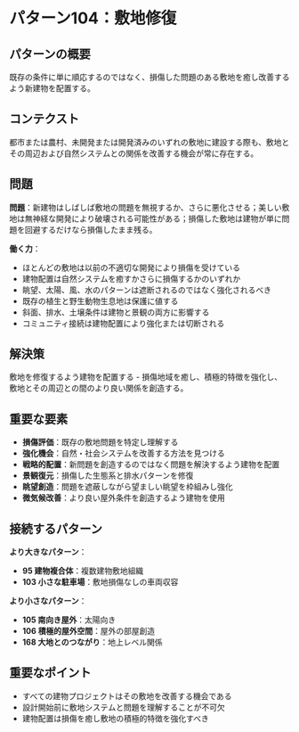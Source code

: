 # パターン104：敷地修復

## パターンの概要
既存の条件に単に順応するのではなく、損傷した問題のある敷地を癒し改善するよう新建物を配置する。

## コンテクスト
都市または農村、未開発または開発済みのいずれの敷地に建設する際も、敷地とその周辺および自然システムとの関係を改善する機会が常に存在する。

## 問題
**問題**：新建物はしばしば敷地の問題を無視するか、さらに悪化させる；美しい敷地は無神経な開発により破壊される可能性がある；損傷した敷地は建物が単に問題を回避するだけなら損傷したまま残る。

**働く力**：
- ほとんどの敷地は以前の不適切な開発により損傷を受けている
- 建物配置は自然システムを癒すかさらに損傷するかのいずれか
- 眺望、太陽、風、水のパターンは遮断されるのではなく強化されるべき
- 既存の植生と野生動物生息地は保護に値する
- 斜面、排水、土壌条件は建物と景観の両方に影響する
- コミュニティ接続は建物配置により強化または切断される

## 解決策
敷地を修復するよう建物を配置する - 損傷地域を癒し、積極的特徴を強化し、敷地とその周辺との間のより良い関係を創造する。

## 重要な要素
- **損傷評価**：既存の敷地問題を特定し理解する
- **強化機会**：自然・社会システムを改善する方法を見つける
- **戦略的配置**：新問題を創造するのではなく問題を解決するよう建物を配置
- **景観復元**：損傷した生態系と排水パターンを修復
- **眺望創造**：問題を遮蔽しながら望ましい眺望を枠組みし強化
- **微気候改善**：より良い屋外条件を創造するよう建物を使用

## 接続するパターン
**より大きなパターン**：
- **95 建物複合体**：複数建物敷地組織
- **103 小さな駐車場**：敷地損傷なしの車両収容

**より小さなパターン**：
- **105 南向き屋外**：太陽向き
- **106 積極的屋外空間**：屋外の部屋創造
- **168 大地とのつながり**：地上レベル関係

## 重要なポイント
- すべての建物プロジェクトはその敷地を改善する機会である
- 設計開始前に敷地システムと問題を理解することが不可欠
- 建物配置は損傷を癒し敷地の積極的特徴を強化すべき